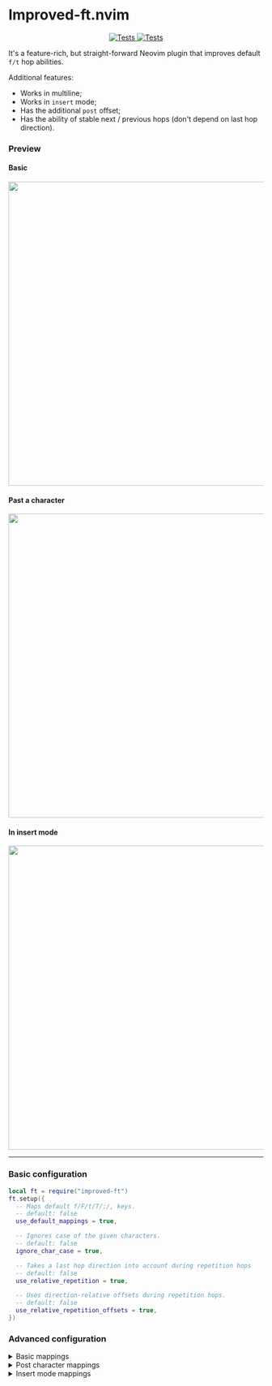 # Improved-ft.nvim

<p align="center">
  <a href="https://github.com/backdround/improved-ft.nvim/actions">
    <img src="https://img.shields.io/github/actions/workflow/status/backdround/improved-ft.nvim/tests.yaml?branch=main&label=Tests&style=flat-square" alt="Tests">
  </a>
  <a href="https://github.com/backdround/improved-ft.nvim/actions">
    <img src="https://img.shields.io/github/actions/workflow/status/backdround/improved-ft.nvim/docs.yaml?branch=main&label=Doc%20generation&status=gen&style=flat-square" alt="Tests">
  </a>
</p>


It's a feature-rich, but straight-forward Neovim plugin that improves default
`f/t` hop abilities.

Additional features:
- Works in multiline;
- Works in `insert` mode;
- Has the additional `post` offset;
- Has the ability of stable next / previous hops (don't depend on last hop direction).

<!-- panvimdoc-ignore-start -->

### Preview
#### Basic
<img src="https://github.com/backdround/improved-ft.nvim/assets/17349169/5619ae36-217d-432b-8af9-6d27502f0965" width="600px" />

#### Past a character
<img src="https://github.com/backdround/improved-ft.nvim/assets/17349169/cc761597-745d-421f-844c-1d028258a067" width="600px" />

#### In insert mode
<img src="https://github.com/backdround/improved-ft.nvim/assets/17349169/9eca335a-335b-40d7-a0ca-d012b9357aa8" width="600px" />

---

<!-- panvimdoc-ignore-end -->

### Basic configuration
```lua
local ft = require("improved-ft")
ft.setup({
  -- Maps default f/F/t/T/;/, keys.
  -- default: false
  use_default_mappings = true,

  -- Ignores case of the given characters.
  -- default: false
  ignore_char_case = true,

  -- Takes a last hop direction into account during repetition hops
  -- default: false
  use_relative_repetition = true,

  -- Uses direction-relative offsets during repetition hops.
  -- default: false
  use_relative_repetition_offsets = true,
})
```
### Advanced configuration

<details><summary>Basic mappings</summary>

```lua
local map = function(key, fn, description)
  vim.keymap.set({ "n", "x", "o" }, key, fn, {
    desc = description,
    expr = true,
  })
end

map("f", ft.hop_forward_to_char, "Hop forward to a given char")
map("F", ft.hop_backward_to_char, "Hop backward to a given char")

map("t", ft.hop_forward_to_pre_char, "Hop forward before a given char")
map("T", ft.hop_backward_to_pre_char, "Hop backward before a given char")

map(";", ft.repeat_forward, "Repeat hop forward to a last given char")
map(",", ft.repeat_backward, "Repeat hop backward to a last given char")
```

</details>

<details><summary>Post character mappings</summary>

```lua
local map = function(key, fn, description)
  vim.keymap.set({ "n", "x", "o" }, key, fn, {
    desc = description,
    expr = true,
  })
end

map("s", ft.hop_forward_to_post_char, "Hop forward after a given char")
map("S", ft.hop_backward_to_post_char, "Hop backward after a given char")

```

</details>

<details><summary>Insert mode mappings</summary>

```lua
local imap = function(key, fn, description)
  vim.keymap.set("i", key, fn, {
    desc = description,
    expr = true,
  })
end

imap("<M-f>", ft.hop_forward_to_char, "Hop forward to a given char")
imap("<M-F>", ft.hop_backward_to_char, "Hop forward to a given char")

imap("<M-t>", ft.hop_forward_to_pre_char, "Hop forward before a given char")
imap("<M-T>", ft.hop_backward_to_pre_char, "Hop forward before a given char")

imap("<M-;>", ft.repeat_forward, "Repeat hop forward to a last given char")
imap("<M-,>", ft.repeat_backward, "Repeat hop backward to a last given char")
```

</details>
